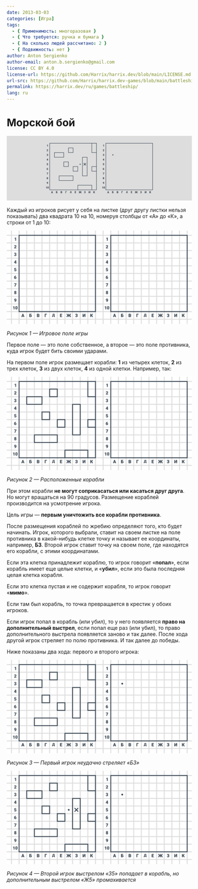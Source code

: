 ```yaml
---
date: 2013-03-03
categories: [Игра]
tags:
  - { Применимость: многоразовая }
  - { Что требуется: ручка и бумага }
  - { На сколько людей рассчитано: 2 }
  - { Подвижность: нет }
author: Anton Sergienko
author-email: anton.b.sergienko@gmail.com
license: CC BY 4.0
license-url: https://github.com/Harrix/harrix.dev/blob/main/LICENSE.md
url-src: https://github.com/Harrix/harrix.dev-games/blob/main/battleship/battleship.md
permalink: https://harrix.dev/ru/games/battleship/
lang: ru
---
```


# Морской бой

![Featured image](featured-image.svg)

Каждый из игроков рисует у себя на листке (друг другу листки нельзя показывать) два квадрата 10 на 10, номеруя столбцы от «А» до «К», а строки от 1 до 10:

![Игровое поле игры](img/playing-field_01.svg)

_Рисунок 1 — Игровое поле игры_

Первое поле — это поле собственное, а второе — это поле противника, куда игрок будет бить своими ударами.

На первом поле игрок размещает корабли: **1** из четырех клеток, **2** из трех клеток, **3** из двух клеток, **4** из одной клетки. Например, так:

![Расположенные корабли](img/playing-field_02.svg)

_Рисунок 2 — Расположенные корабли_

При этом корабли **не могут соприкасаться или касаться друг друга**. Но могут вращаться на 90 градусов. Размещение кораблей производится на усмотрение игрока.

Цель игры — **первым уничтожить все корабли противника**.

После размещения кораблей по жребию определяют того, кто будет начинать. Игрок, которого выбрали, ставит на своем листке на поле противника в какой-нибудь клетке точку и называет ее координаты, например, **Б3**. Второй игрок ставит точку на своем поле, где находятся его корабли, с этими координатами.

Если эта клетка принадлежит кораблю, то игрок говорит «**попал**», если корабль имеет еще целые клетки, и «**убил**», если это была последняя целая клетка корабля.

Если это клетка пустая и не содержит корабля, то игрок говорит «**мимо**».

Если там был корабль, то точка превращается в крестик у обоих игроков.

Если игрок попал в корабль (или убил), то у него появляется **право на дополнительный выстрел**, если попал еще раз (или убил), то право дополнительного выстрела появляется заново и так далее. После хода другой игрок стреляет по полю противника. И так далее до победы.

Ниже показаны два хода: первого и второго игрока:

![Первый игрок неудачно стреляет «Б3»](img/play_01.svg)

_Рисунок 3 — Первый игрок неудачно стреляет «Б3»_

![Второй игрок выстрелом «З5» попадает в корабль, но дополнительным выстрелом «Ж5» промахивается](img/play_02.svg)

_Рисунок 4 — Второй игрок выстрелом «З5» попадает в корабль, но дополнительным выстрелом «Ж5» промахивается_
